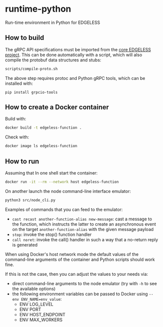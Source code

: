 # runtime-python

Run-time environment in Python for EDGELESS

## How to build

The gRPC API specifications must be imported from the [core EDGELESS project](https://github.com/edgeless-project/edgeless). This can be done automatically with a script, which will also compile the protobuf data structures and stubs:

```bash
scripts/compile-proto.sh
```

The above step requires protoc and Python gRPC tools, which can be installed with:

```
pip install grpcio-tools
```

## How to create a Docker container

Build with:

```bash
docker build -t edgeless-function .
```

Check with:

```bash
docker image ls edgeless-function
```

## How to run

Assuming that In one shell start the container:

```bash
docker run -it --rm --network host edgeless-function
```

On another launch the node command-line interface emulator:

```bash
python3 src/node_cli.py
```

Examples of commands that you can feed to the emulator:

- `cast recast another-function-alias new-message`: cast a message to the function, which instructs the latter to create an asynchronous event on the target `another-function-alias` with the given message payload
- `stop`: invoke the stop() function handler
- `call noret`: invoke the call() handler in such a way that a no-return reply is generated

When using Docker's host network mode the default values of the command-line arguments of the container and Python scripts should work fine.

If this is not the case, then you can adjust the values to your needs via:

- direct command-line arguments to the node emulator (try with `-h` to see the available options)
- the following environment variables can be passed to Docker using `--env ENV_NAME=env_value`:
  - ENV LOG_LEVEL
  - ENV PORT
  - ENV HOST_ENDPOINT
  - ENV MAX_WORKERS
